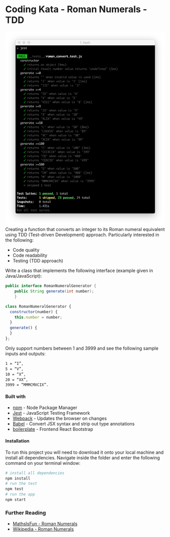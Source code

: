 # Coding Kata - Roman Numerals - TDD
![Jest Testing](./img/generateFinal.png)
Creating a function that converts an integer to its Roman numeral equivalent using TDD (Test-driven Development) approach. Particularly interested in the following:
- Code quality
- Code readability
- Testing (TDD approach)

Write a class that implements the following interface (example given in Java/JavaScript):
```java
public interface RomanNumeralGenerator {
    public String generate(int number);
    }
```
```js
class RomanNumeralGenerator {
  constructor(number) {
    this.number = number;
  }
  generate() {
  }
};
```
Only support numbers between 1 and 3999 and see the following sample inputs and outputs:
```bash
1 = “I”,
5 = “V”,
10 = “X”,
20 = “XX”,
3999 = “MMMCMXCIX”.
```

#### Built with
* [npm](https://www.npmjs.com/) - Node Package Manager
* [Jest](https://facebook.github.io/jest/) - JavaScript Testing Framework
* [Webpack](https://www.npmjs.com/package/webpack-dev-server) - Updates the browser on changes
* [Babel](https://babeljs.io/) - Convert JSX syntax and strip out type annotations
* [boilerplate](https://github.com/MCRcodes/react-bootstrap.git) - Frontend React Bootstrap

#### Installation
To run this project you will need to download it onto your local machine and install all dependencies.
Navigate inside the folder and enter the following command on your terminal window:
```bash
# install all dependencies
npm install
# run the test
npm test
# run the app
npm start
```

### Further Reading
- [MathsIsFun - Roman Numerals](https://www.mathsisfun.com/roman-numerals.html)
- [Wikipedia - Roman Numerals](http://en.wikipedia.org/wiki/Roman_numerals)
